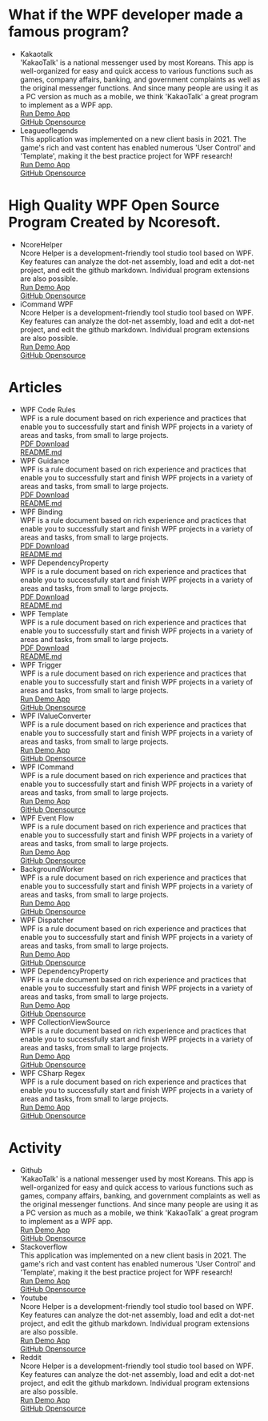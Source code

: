 <h1>What if the WPF developer made a famous program?</h1>
<ul class="applist">
    <li>
        <div class="name">Kakaotalk</div>
        <div class="info">'KakaoTalk' is a national messenger used by most Koreans. This app is well-organized for easy and quick access to various functions such as games, company affairs, banking, and government complaints as well as the original messenger functions. And since many people are using it as a PC version as much as a mobile, we think 'KakaoTalk' a great program to implement as a WPF app.</div>
        <a href="https://github.com">Run Demo App</a></br>
        <a href="https://github.com">GitHub Opensource</a>
    </li>
    <li>
        <div class="name">Leagueoflegends</div>
        <div class="info">This application was implemented on a new client basis in 2021. The game's rich and vast content has enabled numerous 'User Control' and 'Template', making it the best practice project for WPF research!</div>
        <a href="https://github.com">Run Demo App</a></br>
        <a href="https://github.com">GitHub Opensource</a>
    </li>
</ul>
<h1>High Quality WPF Open Source Program Created by Ncoresoft.</h1>
<ul class="applist">
    <li>
        <div class="name">NcoreHelper</div>
        <div class="info">Ncore Helper is a development-friendly tool studio tool based on WPF. Key features can analyze the dot-net assembly, load and edit a dot-net project, and edit the github markdown. Individual program extensions are also possible.</div>
        <a href="https://github.com">Run Demo App</a></br>
        <a href="https://github.com">GitHub Opensource</a>
    </li>    
    <li>
        <div class="name">iCommand WPF</div>
        <div class="info">Ncore Helper is a development-friendly tool studio tool based on WPF. Key features can analyze the dot-net assembly, load and edit a dot-net project, and edit the github markdown. Individual program extensions are also possible.</div>
        <a href="https://github.com">Run Demo App</a></br>
        <a href="https://github.com">GitHub Opensource</a>
    </li>
</ul>
<h1>Articles</h1>
<ul class="articlelist">
    <li>
        <div class="name">WPF Code Rules</div>
        <div class="info">WPF is a rule document based on rich experience and practices that enable you to successfully start and finish WPF projects in a variety of areas and tasks, from small to large projects.
            </br>
            <a href="https://github.com">PDF Download</a></br>
            <a href="https://github.com">README.md</a>
        </div>
    </li>
    <li>
        <div class="name">WPF Guidance</div>
        <div class="info">WPF is a rule document based on rich experience and practices that enable you to successfully start and finish WPF projects in a variety of areas and tasks, from small to large projects.</div>
        <a href="https://github.com">PDF Download</a></br>
        <a href="https://github.com">README.md</a>
    </li>
    <li>
        <div class="name">WPF Binding</div>
        <div class="info">WPF is a rule document based on rich experience and practices that enable you to successfully start and finish WPF projects in a variety of areas and tasks, from small to large projects.</div>
        <a href="https://github.com">PDF Download</a></br>
        <a href="https://github.com">README.md</a>
    </li>
    <li>
        <div class="name">WPF DependencyProperty</div>
        <div class="info">WPF is a rule document based on rich experience and practices that enable you to successfully start and finish WPF projects in a variety of areas and tasks, from small to large projects.</div>
        <a href="https://github.com">PDF Download</a></br>
        <a href="https://github.com">README.md</a>
    </li>
    <li>
        <div class="name">WPF Template</div>
        <div class="info">WPF is a rule document based on rich experience and practices that enable you to successfully start and finish WPF projects in a variety of areas and tasks, from small to large projects.</div>
        <a href="https://github.com">PDF Download</a></br>
        <a href="https://github.com">README.md</a>
    </li>
    <li>
        <div class="name">WPF Trigger</div>
        <div class="info">WPF is a rule document based on rich experience and practices that enable you to successfully start and finish WPF projects in a variety of areas and tasks, from small to large projects.</div>
        <a href="https://github.com">Run Demo App</a></br>
        <a href="https://github.com">GitHub Opensource</a>
    </li>
    <li>
        <div class="name">WPF IValueConverter</div>
        <div class="info">WPF is a rule document based on rich experience and practices that enable you to successfully start and finish WPF projects in a variety of areas and tasks, from small to large projects.</div>
        <a href="https://github.com">Run Demo App</a></br>
        <a href="https://github.com">GitHub Opensource</a>
    </li>
    <li>
        <div class="name">WPF ICommand</div>
        <div class="info">WPF is a rule document based on rich experience and practices that enable you to successfully start and finish WPF projects in a variety of areas and tasks, from small to large projects.</div>
        <a href="https://github.com">Run Demo App</a></br>
        <a href="https://github.com">GitHub Opensource</a>
    </li>
    <li>
        <div class="name">WPF Event Flow</div>
        <div class="info">WPF is a rule document based on rich experience and practices that enable you to successfully start and finish WPF projects in a variety of areas and tasks, from small to large projects.</div>
        <a href="https://github.com">Run Demo App</a></br>
        <a href="https://github.com">GitHub Opensource</a>
    </li>
    <li>
        <div class="name">BackgroundWorker</div>
        <div class="info">WPF is a rule document based on rich experience and practices that enable you to successfully start and finish WPF projects in a variety of areas and tasks, from small to large projects.</div>
        <a href="https://github.com">Run Demo App</a></br>
        <a href="https://github.com">GitHub Opensource</a>
    </li>
    <li>
        <div class="name">WPF Dispatcher</div>
        <div class="info">WPF is a rule document based on rich experience and practices that enable you to successfully start and finish WPF projects in a variety of areas and tasks, from small to large projects.</div>
        <a href="https://github.com">Run Demo App</a></br>
        <a href="https://github.com">GitHub Opensource</a>
    </li>
    <li>
        <div class="name">WPF DependencyProperty</div>
        <div class="info">WPF is a rule document based on rich experience and practices that enable you to successfully start and finish WPF projects in a variety of areas and tasks, from small to large projects.</div>
        <a href="https://github.com">Run Demo App</a></br>
        <a href="https://github.com">GitHub Opensource</a>
    </li>
    <li>
        <div class="name">WPF CollectionViewSource</div>
        <div class="info">WPF is a rule document based on rich experience and practices that enable you to successfully start and finish WPF projects in a variety of areas and tasks, from small to large projects.</div>
        <a href="https://github.com">Run Demo App</a></br>
        <a href="https://github.com">GitHub Opensource</a>
    </li>
    <li>
        <div class="name">WPF CSharp Regex</div>
        <div class="info">WPF is a rule document based on rich experience and practices that enable you to successfully start and finish WPF projects in a variety of areas and tasks, from small to large projects.</div>
        <a href="https://github.com">Run Demo App</a></br>
        <a href="https://github.com">GitHub Opensource</a>
    </li>
</ul>

<h1>Activity</h1>
<ul class="activitylist">
    <li>
        <div class="name">Github</div>
        <div class="info">'KakaoTalk' is a national messenger used by most Koreans. This app is well-organized for easy and quick access to various functions such as games, company affairs, banking, and government complaints as well as the original messenger functions. And since many people are using it as a PC version as much as a mobile, we think 'KakaoTalk' a great program to implement as a WPF app.</div>
        <a href="https://github.com">Run Demo App</a></br>
        <a href="https://github.com">GitHub Opensource</a>
    </li>
    <li>
        <div class="name">Stackoverflow</div>
        <div class="info">This application was implemented on a new client basis in 2021. The game's rich and vast content has enabled numerous 'User Control' and 'Template', making it the best practice project for WPF research!</div>
        <a href="https://github.com">Run Demo App</a></br>
        <a href="https://github.com">GitHub Opensource</a>
    </li>
    <li>
        <div class="name">Youtube</div>
        <div class="info">Ncore Helper is a development-friendly tool studio tool based on WPF. Key features can analyze the dot-net assembly, load and edit a dot-net project, and edit the github markdown. Individual program extensions are also possible.</div>
        <a href="https://github.com">Run Demo App</a></br>
        <a href="https://github.com">GitHub Opensource</a>
    </li>    
    <li>
        <div class="name">Reddit</div>
        <div class="info">Ncore Helper is a development-friendly tool studio tool based on WPF. Key features can analyze the dot-net assembly, load and edit a dot-net project, and edit the github markdown. Individual program extensions are also possible.</div>
        <a href="https://github.com">Run Demo App</a></br>
        <a href="https://github.com">GitHub Opensource</a>
    </li>
</ul>

